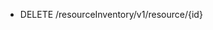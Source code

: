 <!--
    ATTENTION: This file was generated via gradle!
               Do NOT manually edit this file! Any such changes will be overwritten!
-->

* DELETE /resourceInventory/v1/resource/{id}
